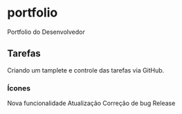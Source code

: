 # portfolio
Portfolio do Desenvolvedor

## Tarefas

Criando um tamplete e controle das tarefas via GitHub.

### Ícones
Nova funcionalidade
Atualização
Correção de bug
Release
